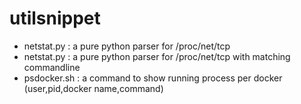 # utilsnippet

* netstat.py : a pure python parser for /proc/net/tcp
* netstat.py : a pure python parser for /proc/net/tcp with matching commandline
* psdocker.sh : a command to show running process per docker (user,pid,docker name,command)
